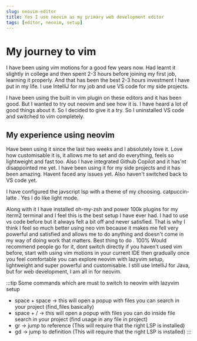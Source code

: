 ```yaml
---
slug: neovim-editor
title: Yes I use neovim as my primary web development editor
tags: [editor, neovim, setup]
---
```


# My journey to vim

I have been using vim motions for a good few years now. Had learnt it slightly in college and then spent 2-3 hours before joining my first job, learning it properly. And that has been the best 2-3 hours investment I have put in my life. I use IntelliJ for my job and use VS code for my side projects.

I have been using the built in vim plugin on these editors and it has been good. But I wanted to try out neovim and see how it is. I have heard a lot of good things about it. So I decided to give it a try. So I uninstalled VS code and switched to vim completely.

## My experience using neovim

Have been using it since the last two weeks and I absolutely love it. Love how customisable it is, it allows me to set and do everything, feels so lightweight and fast too. Also I have integrated Github Copilot and it has'nt disappointed me yet. I have been using it for my side projects and it has been amazing. Havent faced any issues yet. Also haven't switched back to VS code yet.

I have configured the javscript lsp with a theme of my choosing. catpuccin-latte . Yes I do like light mode.

Along with it I have installed oh-my-zsh and power 100k plugins for my iterm2 terminal and I feel this is the best setup I have ever had. I had to use vs code before but it always felt a bit off and never satisfied. That is why I think I feel so much better using neo vim because it makes me fell very powerful and satisfied and allows me to do anything and doesn't come in my way of doing work that matters. Best thing to do . 100% Would recommend people go for it, dont switch directly if you haven't used vim before, start with using vim motions in your current IDE then gradually once you feel comfortable you can explore neovim with lazyvim setup, lightweight and super powerful and customisable. I still use IntelliJ for Java, but for web development, I am all in for neovim.

:::tip Some commands which are must to switch to neovim with lazyvim setup

* space + space -> this will open a popup with files you can search in your project (find_files basically)
* space + / -> this will open a popup with files you can do inside file search in your project (find usage in any file in project)
* gr -> jump to reference (This will require that the right LSP is installed)
* gd -> jump to definition (This will require that the right LSP is installed)
:::

